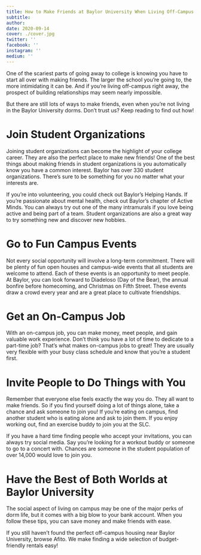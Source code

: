 ```yaml
---
title: How to Make Friends at Baylor University When Living Off-Campus
subtitle:
author:
date: 2020-09-14
cover: ./cover.jpg
twitter: ''
facebook: ''
instagram: ''
medium: ''
---
```


One of the scariest parts of going away to college is knowing you have to start all over with making friends. The larger the school you’re going to, the more intimidating it can be. And if you’re living off-campus right away, the prospect of building relationships may seem nearly impossible.

But there are still lots of ways to make friends, even when you’re not living in the Baylor University dorms. Don’t trust us? Keep reading to find out how!

# Join Student Organizations

Joining student organizations can become the highlight of your college career. They are also the perfect place to make new friends! One of the best things about making friends in student organizations is you automatically know you have a common interest. Baylor has over 330 student organizations. There’s sure to be something for you no matter what your interests are.

If you’re into volunteering, you could check out Baylor’s Helping Hands. If you’re passionate about mental health, check out Baylor’s chapter of Active Minds. You can always try out one of the many intramurals if you love being active and being part of a team. Student organizations are also a great way to try something new and discover new hobbies.

# Go to Fun Campus Events

Not every social opportunity will involve a long-term commitment. There will be plenty of fun open houses and campus-wide events that all students are welcome to attend. Each of these events is an opportunity to meet people. At Baylor, you can look forward to Diadeloso (Day of the Bear), the annual bonfire before homecoming, and Christmas on Fifth Street. These events draw a crowd every year and are a great place to cultivate friendships.

# Get an On-Campus Job

With an on-campus job, you can make money, meet people, and gain valuable work experience. Don’t think you have a lot of time to dedicate to a part-time job? That’s what makes on-campus jobs to great! They are usually very flexible with your busy class schedule and know that you’re a student first.

# Invite People to Do Things with You

Remember that everyone else feels exactly the way you do. They all want to make friends. So if you find yourself doing a lot of things alone, take a chance and ask someone to join you! If you’re eating on campus, find another student who is eating alone and ask to join them. If you enjoy working out, find an exercise buddy to join you at the SLC.

If you have a hard time finding people who accept your invitations, you can always try social media. Say you’re looking for a workout buddy or someone to go to a concert with. Chances are someone in the student population of over 14,000 would love to join you.

# Have the Best of Both Worlds at Baylor University

The social aspect of living on campus may be one of the major perks of dorm life, but it comes with a big blow to your bank account. When you follow these tips, you can save money and make friends with ease.

If you still haven’t found the perfect off-campus housing near Baylor University, browse Afito. We make finding a wide selection of budget-friendly rentals easy!
